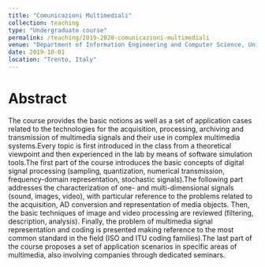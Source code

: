 ```yaml
---
title: "Comunicazioni Multimediali"
collection: teaching
type: "Undergraduate course"
permalink: /teaching/2019-2020-comunicazioni-multimediali
venue: "Department of Information Engineering and Computer Science, UniTN"
date: 2019-10-01
location: "Trento, Italy"
---
```


Abstract
======

The course provides the basic notions as well as a set of application cases related to the technologies for the acquisition, processing, archiving and transmission of multimedia signals and their use in complex multimedia systems.Every topic is first introduced in the class from a theoretical viewpoint and then experienced in the lab by means of software simulation tools.The first part of the course introduces the basic concepts of digital signal processing (sampling, quantization, numerical transmission, frequency-domain representation, stochastic signals).The following part addresses the characterization of one- and multi-dimensional signals (sound, images, video), with particular reference to the problems related to the acquisition, AD conversion and representation of media objects. Then, the basic techniques of image and video processing are reviewed (filtering, description, analysis). Finally, the problem of multimedia signal representation and coding is presented making reference to the most common standard in the field (ISO and ITU coding families).The last part of the course proposes a set of application scenarios in specific areas of multimedia, also involving companies through dedicated seminars.
